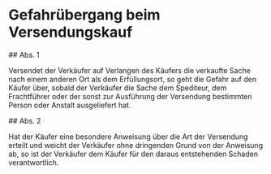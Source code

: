 # Gefahrübergang beim Versendungskauf



\#\# Abs. 1

 Versendet der Verkäufer auf Verlangen des Käufers die verkaufte Sache nach einem anderen Ort als dem Erfüllungsort, so geht die Gefahr auf den Käufer über, sobald der Verkäufer die Sache dem Spediteur, dem Frachtführer oder der sonst zur Ausführung der Versendung bestimmten Person oder Anstalt ausgeliefert hat.

\#\# Abs. 2

 Hat der Käufer eine besondere Anweisung über die Art der Versendung erteilt und weicht der Verkäufer ohne dringenden Grund von der Anweisung ab, so ist der Verkäufer dem Käufer für den daraus entstehenden Schaden verantwortlich. 

